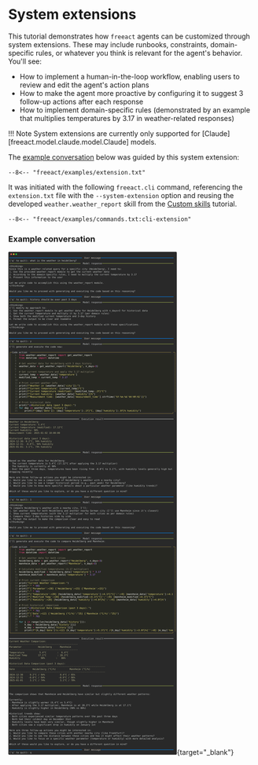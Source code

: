 # System extensions

This tutorial demonstrates how `freeact` agents can be customized through system extensions. These may include runbooks, constraints, domain-specific rules, or whatever you think is relevant for the agent's behavior. You'll see:

- How to implement a human-in-the-loop workflow, enabling users to review and edit the agent's action plans
- How to make the agent more proactive by configuring it to suggest 3 follow-up actions after each response
- How to implement domain-specific rules (demonstrated by an example that multiplies temperatures by 3.17 in weather-related responses)

!!! Note
    System extensions are currently only supported for [Claude][freeact.model.claude.model.Claude] models.

The [example conversation](#example-conversation) below was guided by this system extension:

```text title="extension.txt"
--8<-- "freeact/examples/extension.txt"
```

It was initiated with the following `freeact.cli` command, referencing the `extension.txt` file with the `--system-extension` option and reusing the developed `weather.weather_report` skill from the [Custom skills](skills.md) tutorial.

```shell
--8<-- "freeact/examples/commands.txt:cli-extension"
```

### Example conversation

[![output](output/extend.svg)](output/extend.html){target="_blank"}

